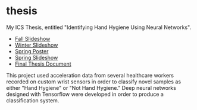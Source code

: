 # thesis
My ICS Thesis, entitled "Identifying Hand Hygiene Using Neural Networks".

- [Fall Slideshow](https://github.com/Prescientje/thesis/blob/master/PresentationFall.pdf)
- [Winter Slideshow](https://github.com/Prescientje/thesis/blob/master/PresentationWinter.pdf)
- [Spring Poster](https://github.com/Prescientje/thesis/blob/master/PosterSpring3.pdf)
- [Spring Slideshow](https://github.com/Prescientje/thesis/blob/master/PresentationSpring.pdf)
- [Final Thesis Document](https://github.com/Prescientje/thesis/blob/master/doc/document.pdf)

This project used acceleration data from several healthcare workers recorded on custom wrist sensors in order to classify novel samples as either "Hand Hygiene" or "Not Hand Hygiene." Deep neural networks designed with Tensorflow were developed in order to produce a classification system.
